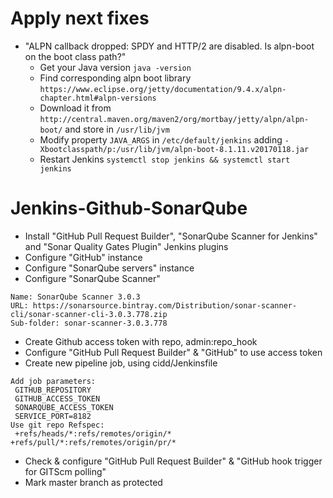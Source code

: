 # Apply next fixes
* "ALPN callback dropped: SPDY and HTTP/2 are disabled. Is alpn-boot on the boot class path?"
  * Get your Java version ```java -version```
  * Find corresponding alpn boot library ```https://www.eclipse.org/jetty/documentation/9.4.x/alpn-chapter.html#alpn-versions```
  * Download it from ```http://central.maven.org/maven2/org/mortbay/jetty/alpn/alpn-boot/``` and store in ```/usr/lib/jvm```
  * Modify property ```JAVA_ARGS``` in ```/etc/default/jenkins``` adding ```-Xbootclasspath/p:/usr/lib/jvm/alpn-boot-8.1.11.v20170118.jar```
  * Restart Jenkins ```systemctl stop jenkins && systemctl start jenkins```
   
# Jenkins-Github-SonarQube
* Install "GitHub Pull Request Builder", "SonarQube Scanner for Jenkins" and "Sonar Quality Gates Plugin" Jenkins plugins
* Configure "GitHub" instance
* Configure "SonarQube servers" instance
* Configure "SonarQube Scanner"
 ```
 Name: SonarQube Scanner 3.0.3
 URL: https://sonarsource.bintray.com/Distribution/sonar-scanner-cli/sonar-scanner-cli-3.0.3.778.zip
 Sub-folder: sonar-scanner-3.0.3.778
 ```
* Create Github access token with repo, admin:repo_hook
* Configure "GitHub Pull Request Builder" & "GitHub" to use access token
* Create new pipeline job, using cidd/Jenkinsfile
 ```
 Add job parameters:
  GITHUB_REPOSITORY
  GITHUB_ACCESS_TOKEN
  SONARQUBE_ACCESS_TOKEN
  SERVICE_PORT=8182
 Use git repo Refspec:
  +refs/heads/*:refs/remotes/origin/* +refs/pull/*:refs/remotes/origin/pr/*
 ```
* Check & configure "GitHub Pull Request Builder" & "GitHub hook trigger for GITScm polling"
* Mark master branch as protected
